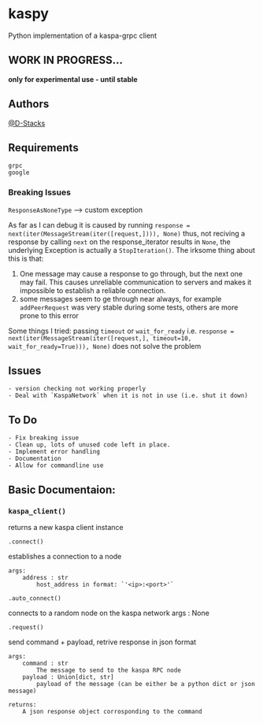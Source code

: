 # kaspy

Python implementation of a kaspa-grpc client

## WORK IN PROGRESS...

**only for experimental use - until stable**

## Authors

[@D-Stacks](https://github.com/D-Stacks)

## Requirements
    grpc
    google

### Breaking Issues

`ResponseAsNoneType` --> custom exception

As far as I can debug it is caused by running `response = next(iter(MessageStream(iter([request,]))), None)` 
thus, not reciving a response by calling `next` on the response_iterator results in `None`, the underlying Exception
is actually a `StopIteration()`. The irksome thing about this is that:
1) One message may cause a response to go through, but the next one may fail. This causes unreliable communication to servers and makes it impossible to establish a reliable connection.
2) some messages seem to ge through near always, for example `addPeerRequest` was very stable during some tests, others are more prone to this error

Some things I tried:
passing `timeout` or `wait_for_ready` i.e. `response = next(iter(MessageStream(iter([request,], timeout=10, wait_for_ready=True))), None)` does not solve the problem

## Issues
    - version checking not working properly
    - Deal with `KaspaNetwork` when it is not in use (i.e. shut it down)
## To Do 
    - Fix breaking issue
    - Clean up, lots of unused code left in place. 
    - Implement error handling
    - Documentation
    - Allow for commandline use
  

## Basic Documentaion:

### `kaspa_client()`

returns a new kaspa client instance


`.connect()`

establishes a connection to a node

    args:
        address : str
            host_address in format: `'<ip>:<port>'`

`.auto_connect()`

connects to a random node on the kaspa network
    args : None

`.request()`

send command + payload, retrive response in json format
    
    args:
        command : str
            The message to send to the kaspa RPC node
        payload : Union[dict, str] 
            payload of the message (can be either be a python dict or json message)

    returns: 
        A json response object corrosponding to the command
